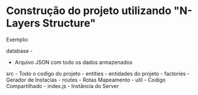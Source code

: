 # Construção do projeto utilizando "N-Layers Structure"

Exemplo:

database - 
   - Arquivo JSON com todo os dados armazenados

src - Todo o codigo do projeto
    - entities - entidades do projeto
    - factories - Gerador de Instacias
    - routes - Rotas Mapeamento
    - util - Codigo Compartilhado
    - index.js - Instância do Server
